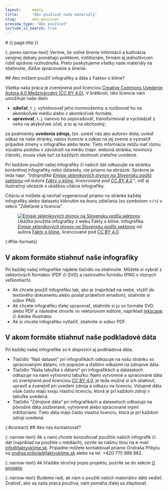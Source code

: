 ```yaml
---
layout:     empty
title:      "Ako používať naše materiály"
slug:       ako-pouzivat
preview_type: "Ako používať"
include_in_search: true
---
```

<div class="section">
<div class="container" markdown="1">
# {{ page.title }}

{:.perex.narrow-text}
Veríme, že voľné šírenie informácií a kultivácia verejnej debaty pomáhajú politikom, inštitúciám, firmám aj jednotlivcom robiť správne rozhodnutia. Preto poskytujeme všetky naše materiály na stiahnutie, ďalšie spracovanie a šírenie.
</div>
</div>

<div class="section">
<div class="container clearfix" markdown="1">
## Ako môžem použiť infografiky a dáta z Faktov o klíme?

<div class="row"><div class="col-12 col-lg-7 my-4" markdown="1">

Všetka naša práca je zverejnená pod licenciou [Creative Commons Uvedenie Autora 4.0 Medzinárodný (CC BY 4.0)](https://creativecommons.org/licenses/by/4.0/deed.sk). V krátkosti, táto licencia vám umožňuje naše dielo

* **zdieľať**, t. j. vyhotovovať jeho rozmnoženiny a rozširovať ho na akomkoľvek médiu alebo v akomkoľvek formáte,
* **upravovať**, t. j. nanovo ho usporadúvať, transformovať a vychádzať z neho na akýkoľvek účel, a to aj na obchodný;

za podmienky **uvedenia zdroja**, tzn. uviesť nás ako autorov diela, uviesť odkaz na naše stránky, názov licencie a odkaz na jej znenie a vyznačiť prípadné zmeny v infografike alebo texte. Tieto informácie môžu mať rôznu vizuálnu podobu v závislosti na médiu (napr. webová stránka, novinový článok), musia však byť za každých okolností zreteľne uvedené.

Pri každom použití našej infografiky či našich dát odkazujte na stránku konkrétnej infografiky nebo datasetu, nie priamo na obrázok. Správne je teda napr. _"Infografika [Emisie skleníkových plynov na Slovensku podľa sektorov](/infografiky/emisie-sr) od autora [Fakty o klíme](/), licencované pod [CC BY 4.0](https://creativecommons.org/licenses/by/4.0/deed.sk)."_, viď aj ilustračný obrázok s ukážkou citácie infografiky.

Citáciu si môžete aj nechať vygenerovať priamo na stránke každej infografiky alebo datasetu kliknutím na ikonu zdieľania (so symbolom <tt>&lt;/&gt;</tt>) v sekcii "Zdieľanie a licencia".

</div><div class="col-12 col-lg-5 my-4">

<figure class="pl-lg-4">
<a href="/infografiky/emisie-sr"><img src="/assets/generated/emisie-sr_600.png" class="rounded w-100" alt="Emisie skleníkových plynov na Slovensku podľa sektorov" /></a>
<figcaption class="pt-2">Ukážka použitia infografiky z webu Fakty o klíme. Infografika <em><a href="/infografiky/emisie-sr">Emisie skleníkových plynov na Slovensku podľa sektorov</a></em> od autora <a href="/">Fakty o klíme</a>, licencované pod <a href="https://creativecommons.org/licenses/by/4.0/deed.sk">CC BY 4.0</a>.</figcaption>
</figure>

</div></div>

</div>
</div>

<div class="section">
<div class="container">
<div class="row"><div class="col-12 col-lg-10" markdown="1">

{:#file-formats}
## V akom formáte stiahnuť naše infografiky

Pri každej našej infografike nájdete tlačidlo na stiahnutie. Môžete si vybrať z vektorových formátov (PDF či SVG) a rastrového formátu (PNG v rôznych veľkostiach).

* Ak chcete použiť infografiku tak, ako je (napríklad na webe, vložiť do textového dokumentu alebo poslať priateľom emailom), stiahnite si súbor PNG.
* Ak chcete infografiku ďalej upravovať, stiahnite si ju vo formáte SVG alebo PDF a následne otvorte vo vektorovom editore, napríklad [Inkscape](https://inkscape.org/) či Adobe Illustrator.
* Ak si chcete infografiku vytlačiť, stiahnite si súbor PDF.

## V akom formáte stiahnuť naše podkladové dáta

Pri každej našej infografike sú k dispozícii aj podkladová dáta.

* Tlačidlo "Náš dataset" pri infografikách odkazuje na našu stránku so spracovanými dátami, ich popisom a ďalšími odkazmi na zdrojové dáta.
* Tlačidlo "Naša tabuľka s dátami" pri infografikách a datasetoch odkazuje na nami vytvorenú tabuľku. Nami vytvorené a spracované dáta sú zverejnené pod licenciou [CC BY 4.0](https://creativecommons.org/licenses/by/4.0/deed.sk), je teda možné si ich stiahnuť, upraviť a zverejniť pri uvedení zdroja a odkazu na licenciu. Vstupné dáta však často majú svoju vlastnú licenciu, ktorá je pri každom zdroji v tabuľke uvedená.
* Tlačidlo "Zdrojové dáta" pri infografikách a datasetoch odkazuje na pôvodné dáta zozbierané, vytvorené alebo spracované inými inštitúciami. Tieto dáta majú často vlastnú licenciu, ktorá je pri každom zdroji uvedená.

</div></div>

</div>
</div>

<div class="section">
<div class="container" markdown="1">
{:#contact}
## Ako nás kontaktovať?

{:.narrow-text}
Ak s nami chcete konzultovať použitie našich infografík či dát (napríklad na použitie v médiách), ozvite se nášmu tímu na e-mail [info@faktyoklime.sk](mailto:info@faktyoklime.sk). Prípadne môžete kontaktovať priamo Ondráša Přibylu na [ondras.pribyla@faktyoklime.sk](mailto:ondras.pribyla@faktyoklime.sk) alebo na tel. +420 775 988 882.

{:.narrow-text}
Ak hľadáte stručný popis projektu, pozrite se do sekcie [O projekte](/index#about).

{:.narrow-text}
Budeme radi, ak nám o použití našich materiálov dáte vedieť. Znalosť, ako sa naša práca používa, nám pomáha ďalej sa zlepšovať.
</div>
</div>
